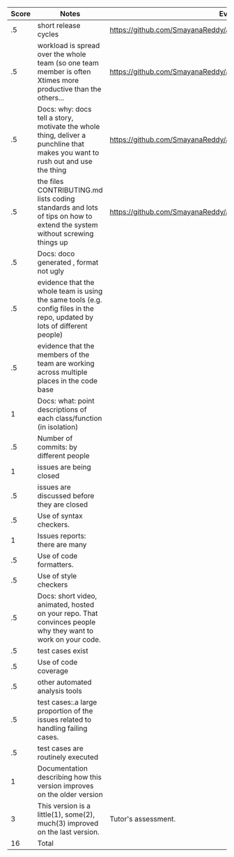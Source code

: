 |Score|Notes| Evidence|
|-|-----|---------|
|.5| short release cycles| https://github.com/SmayanaReddy/auto_anki/releases |
|.5| workload is spread over the whole team (so one team member is often Xtimes more productive than the others...|https://github.com/SmayanaReddy/auto_anki/graphs/contributors|
|.5|Docs: why: docs tell a story, motivate the whole thing, deliver a punchline that makes you want to rush out and use the thing |https://github.com/SmayanaReddy/auto_anki/blob/main/README.md|
|.5|the files CONTRIBUTING.md lists coding standards and lots of tips on how to extend the system without screwing things up  |https://github.com/SmayanaReddy/auto_anki/blob/main/CONTRIBUTING.md|
|.5|Docs: doco generated , format not ugly  ||
|.5|evidence that the whole team is using the same tools (e.g. config files in the repo, updated by lots of different people) ||
|.5|evidence that the members of the team are working across multiple places in the code base ||
|1|Docs: what: point descriptions of each class/function (in isolation)  | |
|.5|Number of commits: by different people  ||
|1|issues are being closed ||
|.5|issues are discussed before they are closed |  |
|.5|Use of syntax checkers. ||
|1|Issues reports: there are many  ||
|.5|Use of code formatters. ||
|.5|Use of style checkers ||
|.5|Docs: short video, animated, hosted on your repo. That convinces people why they want to work on your code. | |
|.5|test cases exist  ||
|.5|Use of code coverage  | |
|.5|other automated analysis tools  ||
|.5|test cases:.a large proportion of the issues related to handling failing cases. ||
|.5|test cases are routinely executed | |
|1|Documentation describing how this version improves on the older version||
|3|This version is a little(1), some(2), much(3) improved on the last version.|Tutor's assessment.| 
|16| Total|
